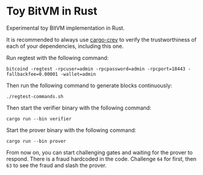 # Toy BitVM in Rust

Experimental toy BitVM implementation in Rust.

It is recommended to always use [cargo-crev](https://github.com/crev-dev/cargo-crev)
to verify the trustworthiness of each of your dependencies, including this one.

Run regtest with the following command:
```
bitcoind -regtest -rpcuser=admin -rpcpassword=admin -rpcport=18443 -fallbackfee=0.00001 -wallet=admin
```

Then run the following command to generate blocks continuously:
```
./regtest-commands.sh
```

Then start the verifier binary with the following command:
```
cargo run --bin verifier
```

Start the prover binary with the following command:
```
cargo run --bin prover
```

From now on, you can start challenging gates and waiting for the prover to respond. 
There is a fraud hardcoded in the code. Challenge `64` for first, then `63` to see the fraud and slash the prover.
